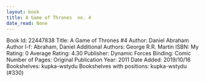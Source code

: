 ```yaml
---
layout: book
title: A Game of Thrones  no. 4
date_read: None
---
```


Book Id: 22447838
Title: A Game of Thrones #4
Author: Daniel Abraham
Author l-f: Abraham, Daniel
Additional Authors: George R.R. Martin
ISBN: 
My Rating: 0
Average Rating: 4.30
Publisher: Dynamic Forces
Binding: Comic
Number of Pages: 
Original Publication Year: 2011
Date Added: 2019/10/16
Bookshelves: kupka-wstydu
Bookshelves with positions: kupka-wstydu (#330)

